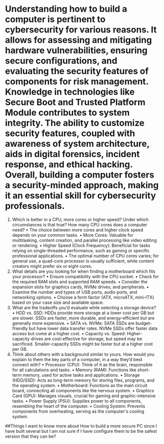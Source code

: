 # Understanding how to build a computer is pertinent to cybersecurity for various reasons. It allows for assessing and mitigating hardware vulnerabilities, ensuring secure configurations, and evaluating the security features of components for risk management. Knowledge in technologies like Secure Boot and Trusted Platform Module contributes to system integrity. The ability to customize security features, coupled with awareness of system architecture, aids in digital forensics, incident response, and ethical hacking. Overall, building a computer fosters a security-minded approach, making it an essential skill for cybersecurity professionals.

1.	Which is better in a CPU, more cores or higher speed? Under which circumstances is that true? How many CPU cores does a computer need?
•	The choice between more cores and higher clock speed depends on your common tasks.
•	More Cores: Valuable for multitasking, content creation, and parallel processing like video editing or rendering.
•	Higher Speed (Clock Frequency): Beneficial for tasks relying on single-threaded performance, such as gaming or specific professional applications.
•	The optimal number of CPU cores varies; for general use, a quad-core processor is usually sufficient, while content creators might prefer six or eight cores.
2.	What details are you looking for when finding a motherboard which fits your processor?
•	Ensure compatibility with the CPU socket.
•	Check for the required RAM slots and supported RAM speeds.
•	Consider the expansion slots for graphics cards, NVMe drives, and peripherals.
•	Examine the number and types of USB ports, audio ports, and networking options.
•	Choose a form factor (ATX, microATX, mini-ITX) based on your case size and available space.
3.	What are the tradeoffs you’d evaluate while selecting a storage device?
•	HDD vs. SSD: HDDs provide more storage at a lower cost per GB but are slower. SSDs are faster, more durable, and energy-efficient but are generally more expensive.
•	SATA vs. NVMe: SATA SSDs are budget-friendly but have lower data transfer rates. NVMe SSDs offer faster data access but come at a higher cost.
•	Capacity vs. Speed: Higher-capacity drives are cost-effective for storage, but speed may be sacrificed. Smaller-capacity SSDs might be faster but at a higher cost per GB.
4.	Think about others with a background similar to yours. How would you explain to them the key parts of a computer, in a way they’d best connect with?
•	Processor (CPU): Think of it as the brain, responsible for all calculations and tasks.
•	Memory (RAM): Functions like short-term memory, used for active tasks and applications.
•	Storage (HDD/SSD): Acts as long-term memory for storing files, programs, and the operating system.
•	Motherboard: Functions as the main circuit board, connecting all components like the nervous system.
•	Graphics Card (GPU): Manages visuals, crucial for gaming and graphic-intensive tasks.
•	Power Supply (PSU): Supplies power to all components, resembling the heart of the computer.
•	Cooling System: Prevents components from overheating, serving as the computer's cooling system.

##Things I want to know more about
How to build a more secure PC since I have built several but I am not sure if I have configure them to be the safest version that they can be?
